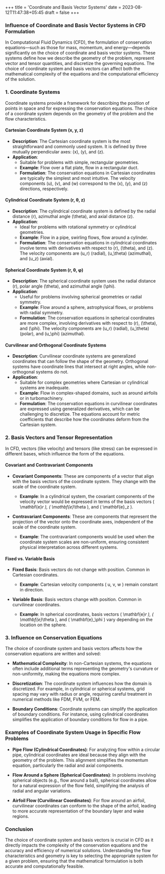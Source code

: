 +++
title = 'Coordinate and Basis Vector Systems'
date = 2023-08-12T11:47:38+05:45
draft = false
+++
### **Influence of Coordinate and Basis Vector Systems in CFD Formulation**

In Computational Fluid Dynamics (CFD), the formulation of conservation equations—such as those for mass, momentum, and energy—depends significantly on the choice of coordinate and basis vector systems. These systems define how we describe the geometry of the problem, represent vector and tensor quantities, and discretize the governing equations. The choice of coordinate system and basis vectors can affect both the mathematical complexity of the equations and the computational efficiency of the solution.

### **1. Coordinate Systems**

Coordinate systems provide a framework for describing the position of points in space and for expressing the conservation equations. The choice of a coordinate system depends on the geometry of the problem and the flow characteristics.

#### **Cartesian Coordinate System (x, y, z)**
- **Description**: The Cartesian coordinate system is the most straightforward and commonly used system. It is defined by three mutually perpendicular axes: \(x\), \(y\), and \(z\).
- **Application**: 
  - Suitable for problems with simple, rectangular geometries.
  - **Example**: Flow over a flat plate, flow in a rectangular duct.
  - **Formulation**: The conservation equations in Cartesian coordinates are typically the simplest and most intuitive. The velocity components \(u\), \(v\), and \(w\) correspond to the \(x\), \(y\), and \(z\) directions, respectively.

#### **Cylindrical Coordinate System (r, θ, z)**
- **Description**: The cylindrical coordinate system is defined by the radial distance \(r\), azimuthal angle \(\theta\), and axial distance \(z\).
- **Application**:
  - Ideal for problems with rotational symmetry or cylindrical geometries.
  - **Example**: Flow in a pipe, swirling flows, flow around a cylinder.
  - **Formulation**: The conservation equations in cylindrical coordinates involve terms with derivatives with respect to \(r\), \(\theta\), and \(z\). The velocity components are \(u_r\) (radial), \(u_\theta\) (azimuthal), and \(u_z\) (axial).

#### **Spherical Coordinate System (r, θ, φ)**
- **Description**: The spherical coordinate system uses the radial distance \(r\), polar angle \(\theta\), and azimuthal angle \(\phi\).
- **Application**:
  - Useful for problems involving spherical geometries or radial symmetry.
  - **Example**: Flow around a sphere, astrophysical flows, or problems with radial symmetry.
  - **Formulation**: The conservation equations in spherical coordinates are more complex, involving derivatives with respect to \(r\), \(\theta\), and \(\phi\). The velocity components are \(u_r\) (radial), \(u_\theta\) (polar), and \(u_\phi\) (azimuthal).

#### **Curvilinear and Orthogonal Coordinate Systems**
- **Description**: Curvilinear coordinate systems are generalized coordinates that can follow the shape of the geometry. Orthogonal systems have coordinate lines that intersect at right angles, while non-orthogonal systems do not.
- **Application**:
  - Suitable for complex geometries where Cartesian or cylindrical systems are inadequate.
  - **Example**: Flow in complex-shaped domains, such as around airfoils or in turbomachinery.
  - **Formulation**: The conservation equations in curvilinear coordinates are expressed using generalized derivatives, which can be challenging to discretize. The equations account for metric coefficients that describe how the coordinates deform from the Cartesian system.

### **2. Basis Vectors and Tensor Representation**

In CFD, vectors (like velocity) and tensors (like stress) can be expressed in different bases, which influence the form of the equations.

#### **Covariant and Contravariant Components**
- **Covariant Components**: These are components of a vector that align with the basis vectors of the coordinate system. They change with the scale of the coordinate system.
  - **Example**: In a cylindrical system, the covariant components of the velocity vector would be expressed in terms of the basis vectors \( \mathbf{e}_r \), \( \mathbf{e}_\theta \), and \( \mathbf{e}_z \).

- **Contravariant Components**: These are components that represent the projection of the vector onto the coordinate axes, independent of the scale of the coordinate system.
  - **Example**: The contravariant components would be used when the coordinate system scales are non-uniform, ensuring consistent physical interpretation across different systems.

#### **Fixed vs. Variable Basis**
- **Fixed Basis**: Basis vectors do not change with position. Common in Cartesian coordinates.
  - **Example**: Cartesian velocity components \( u, v, w \) remain constant in direction.

- **Variable Basis**: Basis vectors change with position. Common in curvilinear coordinates.
  - **Example**: In spherical coordinates, basis vectors \( \mathbf{e}_r \), \( \mathbf{e}_\theta \), and \( \mathbf{e}_\phi \) vary depending on the location on the sphere.

### **3. Influence on Conservation Equations**

The choice of coordinate system and basis vectors affects how the conservation equations are written and solved:

- **Mathematical Complexity**: In non-Cartesian systems, the equations often include additional terms representing the geometry's curvature or non-uniformity, making the equations more complex.
  
- **Discretization**: The coordinate system influences how the domain is discretized. For example, in cylindrical or spherical systems, grid spacing may vary with radius or angle, requiring careful treatment in numerical methods like FDM, FVM, or FEM.

- **Boundary Conditions**: Coordinate systems can simplify the application of boundary conditions. For instance, using cylindrical coordinates simplifies the application of boundary conditions for flow in a pipe.

### **Examples of Coordinate System Usage in Specific Flow Problems**

- **Pipe Flow (Cylindrical Coordinates)**: For analyzing flow within a circular pipe, cylindrical coordinates are ideal because they align with the geometry of the problem. This alignment simplifies the momentum equation, particularly the radial and axial components.
  
- **Flow Around a Sphere (Spherical Coordinates)**: In problems involving spherical objects (e.g., flow around a ball), spherical coordinates allow for a natural expression of the flow field, simplifying the analysis of radial and angular variations.

- **Airfoil Flow (Curvilinear Coordinates)**: For flow around an airfoil, curvilinear coordinates can conform to the shape of the airfoil, leading to more accurate representation of the boundary layer and wake regions.

### **Conclusion**

The choice of coordinate system and basis vectors is crucial in CFD as it directly impacts the complexity of the conservation equations and the accuracy and efficiency of numerical solutions. Understanding the flow characteristics and geometry is key to selecting the appropriate system for a given problem, ensuring that the mathematical formulation is both accurate and computationally feasible.

